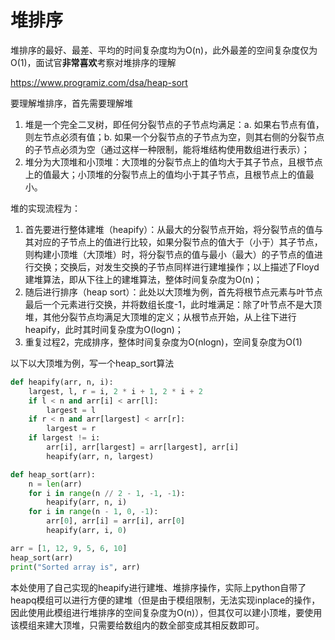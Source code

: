 # 堆排序
堆排序的最好、最差、平均的时间复杂度均为O(n)，此外最差的空间复杂度仅为O(1)，面试官**非常喜欢**考察对堆排序的理解

https://www.programiz.com/dsa/heap-sort

要理解堆排序，首先需要理解堆
1. 堆是一个完全二叉树，即任何分裂节点的子节点均满足：a. 如果右节点有值，则左节点必须有值；b. 如果一个分裂节点的子节点为空，则其右侧的分裂节点的子节点必须为空（通过这样一种限制，能将堆结构使用数组进行表示）；
2. 堆分为大顶堆和小顶堆：大顶堆的分裂节点上的值均大于其子节点，且根节点上的值最大；小顶堆的分裂节点上的值均小于其子节点，且根节点上的值最小。

堆的实现流程为：
1. 首先要进行整体建堆（heapify）：从最大的分裂节点开始，将分裂节点的值与其对应的子节点上的值进行比较，如果分裂节点的值大于（小于）其子节点，则构建小顶堆（大顶堆）时，将分裂节点的值与最小（最大）的子节点的值进行交换；交换后，对发生交换的子节点同样进行建堆操作；以上描述了Floyd建堆算法，即从下往上的建堆算法，整体时间复杂度为O(n)；
2. 随后进行排序（heap sort）：此处以大顶堆为例，首先将根节点元素与叶节点最后一个元素进行交换，并将数组长度-1，此时堆满足：除了叶节点不是大顶堆，其他分裂节点均满足大顶堆的定义；从根节点开始，从上往下进行heapify，此时其时间复杂度为O(logn)；
3. 重复过程2，完成排序，整体时间复杂度为O(nlogn)，空间复杂度为O(1)

以下以大顶堆为例，写一个heap_sort算法
```python
def heapify(arr, n, i):
    largest, l, r = i, 2 * i + 1, 2 * i + 2
    if l < n and arr[i] < arr[l]:
        largest = l
    if r < n and arr[largest] < arr[r]:
        largest = r
    if largest != i:
        arr[i], arr[largest] = arr[largest], arr[i]
        heapify(arr, n, largest)

def heap_sort(arr):
    n = len(arr)
    for i in range(n // 2 - 1, -1, -1):
        heapify(arr, n, i)
    for i in range(n - 1, 0, -1):
        arr[0], arr[i] = arr[i], arr[0]
        heapify(arr, i, 0)

arr = [1, 12, 9, 5, 6, 10]
heap_sort(arr)
print("Sorted array is", arr)
```
本处使用了自己实现的heapify进行建堆、堆排序操作，实际上python自带了heapq模组可以进行方便的建堆（但是由于模组限制，无法实现inplace的操作，因此使用此模组进行堆排序的空间复杂度为O(n)），但其仅可以建小顶堆，要使用该模组来建大顶堆，只需要给数组内的数全部变成其相反数即可。